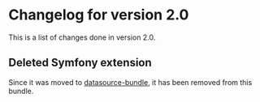 # Changelog for version 2.0

This is a list of changes done in version 2.0.

## Deleted Symfony extension

Since it was moved to [datasource-bundle](https://github.com/fsi-open/datasource-bundle),
it has been removed from this bundle.
